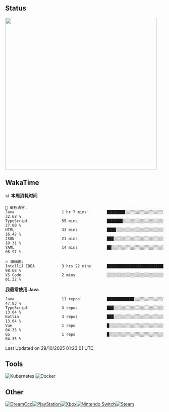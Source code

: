 ## Status
<img align="center" width="480px" src="https://github-readme-stats-one-bice.vercel.app/api?username=daizc311&theme=swift&show_icons=true&include_all_commits=true&count_private=true&role=OWNER,ORGANIZATION_MEMBER">

## WakaTime
<!--START_SECTION:waka-->
📊 **本周消耗时间** 

```text
💬 编程语言: 
Java                     1 hr 7 mins         ████████░░░░░░░░░░░░░░░░░   32.68 % 
TypeScript               55 mins             ███████░░░░░░░░░░░░░░░░░░   27.00 % 
HTML                     33 mins             ████░░░░░░░░░░░░░░░░░░░░░   16.42 % 
JSON                     21 mins             ███░░░░░░░░░░░░░░░░░░░░░░   10.31 % 
YAML                     14 mins             ██░░░░░░░░░░░░░░░░░░░░░░░   06.97 % 

🔥 编辑器: 
IntelliJ IDEA            3 hrs 22 mins       █████████████████████████   98.68 % 
VS Code                  2 mins              ░░░░░░░░░░░░░░░░░░░░░░░░░   01.32 % 
```

**我最常使用 Java** 

```text
Java                     11 repos            ████████████░░░░░░░░░░░░░   47.83 % 
TypeScript               3 repos             ███░░░░░░░░░░░░░░░░░░░░░░   13.04 % 
Kotlin                   3 repos             ███░░░░░░░░░░░░░░░░░░░░░░   13.04 % 
Vue                      1 repo              █░░░░░░░░░░░░░░░░░░░░░░░░   04.35 % 
Go                       1 repo              █░░░░░░░░░░░░░░░░░░░░░░░░   04.35 % 
```




 Last Updated on 29/10/2025 01:23:01 UTC
<!--END_SECTION:waka-->

## Tools
<div>  
  <img alt="Kubernetes" src="https://img.shields.io/badge/-Kubernetes-326CE5?style=for-the-badge&logo=Kubernetes&logoColor=white" />
  <img alt="Docker" src="https://img.shields.io/badge/-Docker-2496ED?style=for-the-badge&logo=Docker&logoColor=white" />
</div>

## Other
<div style="display:flex;">  
  <a href="https://daizc311.github.io/">
    <img alt="DreamCcc" src="https://img.shields.io/badge/Hexo-DreamCcc-000?style=for-the-badge&logo=Hexo&logoColor=white&labelColor=0E83CD&color=555" />
  </a></br>
  <a href="https://psnine.com/psnid/dream_light_ccc/">
    <img alt="PlayStation" src="https://img.shields.io/badge/PlayStation-Dream_Light_Ccc-000?style=for-the-badge&logo=PlayStation&logoColor=white&labelColor=003791&color=555" />
  </a></br>
  <a href="https://account.xbox.com/zh-cn/profile?gamertag=ArchSquash36540">
    <img alt="Xbox" src="https://img.shields.io/badge/Xbox-DreamCcc_6416-000?style=for-the-badge&logo=Xbox&logoColor=white&labelColor=107C10&color=555" />
  </a></br>
  <a href="https://accounts.nintendo.com/">
    <img alt="Nintendo Switch" src="https://img.shields.io/badge/Nintendo Switch-Dream_Light_Ccc-000?style=for-the-badge&logo=Nintendo Switch&logoColor=white&labelColor=E60012&color=555" />
  </a></br>
  <a href="https://steamcommunity.com/id/daizc311">
    <img alt="Steam" src="https://img.shields.io/badge/Steam-Daizc311-000?style=for-the-badge&logo=Steam&logoColor=white&logoColor=white&labelColor=000&color=555" />
  </a>
</div>

<!-- md为啥不能用？ -->
<!-- ![PlayStation 4](https://img.shields.io/badge/-PlayStation 4-003791?style=for-the-badge&logo=PlayStation 4&logoColor=white) -->
<!-- ![PlayStation Vita](https://img.shields.io/badge/-PlayStation Vita-107C10?style=for-the-badge&logo=PlayStation Vita&logoColor=white) -->





